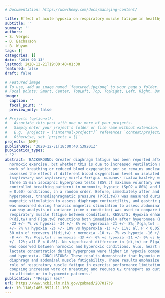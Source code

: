 ```yaml
---
# Documentation: https://wowchemy.com/docs/managing-content/

title: Effect of acute hypoxia on respiratory muscle fatigue in healthy humans
subtitle: ''
summary: ''
authors:
- S. Verges
- D. Bachasson
- B. Wuyam
tags: []
categories: []
date: '2010-08-13'
lastmod: 2020-12-21T19:00:40+01:00
featured: false
draft: false

# Featured image
# To use, add an image named `featured.jpg/png` to your page's folder.
# Focal points: Smart, Center, TopLeft, Top, TopRight, Left, Right, BottomLeft, Bottom, BottomRight.
image:
  caption: ''
  focal_point: ''
  preview_only: false

# Projects (optional).
#   Associate this post with one or more of your projects.
#   Simply enter your project's folder or file name without extension.
#   E.g. `projects = ["internal-project"]` references `content/project/deep-learning/index.md`.
#   Otherwise, set `projects = []`.
projects: [NMF]
publishDate: '2020-12-21T18:00:40.539201Z'
publication_types:
- '2'
abstract: 'BACKGROUND: Greater diaphragm fatigue has been reported after hypoxic versus
  normoxic exercise, but whether this is due to increased ventilation and therefore
  work of breathing or reduced blood oxygenation per se remains unclear. Hence, we
  assessed the effect of different blood oxygenation level on isolated hyperpnoea-induced
  inspiratory and expiratory muscle fatigue. METHODS: Twelve healthy males performed
  three 15-min isocapnic hyperpnoea tests (85% of maximum voluntary ventilation with
  controlled breathing pattern) in normoxic, hypoxic (SpO2 = 80%) and hyperoxic (FiO2
  = 0.60) conditions, in a random order. Before, immediately after and 30 min after
  hyperpnoea, transdiaphragmatic pressure (P(di,tw)) was measured during cervical
  magnetic stimulation to assess diaphragm contractility, and gastric pressure (P(ga,tw))
  was measured during thoracic magnetic stimulation to assess abdominal muscle contractility.
  Two-way analysis of variance (time x condition) was used to compare hyperpnoea-induced
  respiratory muscle fatigue between conditions. RESULTS: Hypoxia enhanced hyperpnoea-induced
  P(di,tw) and P(ga,tw) reductions both immediately after hyperpnoea (P(di,tw) : normoxia
  -22 +/- 7% vs hypoxia -34 +/- 8% vs hyperoxia -21 +/- 8%; P(ga,tw) : normoxia -17
  +/- 7% vs hypoxia -26 +/- 10% vs hyperoxia -16 +/- 11%; all P < 0.05) and after
  30 min of recovery (P(di,tw) : normoxia -10 +/- 7% vs hypoxia -16 +/- 8% vs hyperoxia
  -8 +/- 7%; P(ga,tw) : normoxia -13 +/- 6% vs hypoxia -21 +/- 9% vs hyperoxia -12
  +/- 12%; all P < 0.05). No significant difference in (di,tw) or P(ga,tw) reductions
  was observed between normoxic and hyperoxic conditions. Also, heart rate and blood
  lactate concentration during hyperpnoea were higher in hypoxia compared to normoxia
  and hyperoxia. CONCLUSIONS: These results demonstrate that hypoxia exacerbates both
  diaphragm and abdominal muscle fatigability. These results emphasize the potential
  role of respiratory muscle fatigue in exercise performance limitation under conditions
  coupling increased work of breathing and reduced O2 transport as during exercise
  in altitude or in hypoxemic patients.'
publication: '*Respir Res*'
url: https://www.ncbi.nlm.nih.gov/pubmed/20701769
doi: 10.1186/1465-9921-11-109
---
```

